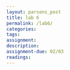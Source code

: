 ```yaml
---  
layout: parsons_post  
title: lab 6 
permalink: /lab6/  
categories:   
tags:  
assignment: 
description: 
assignment-due: 02/03
readings: 
---  
```

